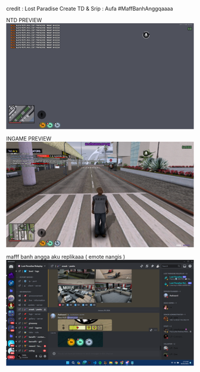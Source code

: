credit : Lost Paradise
Create TD & Srip : Aufa
#MaffBanhAnggqaaaa

NTD PREVIEW
![ntd](ntd.png)

INGAME PREVIEW
![ingame](ingame.png)

mafff banh angga aku replikaaa ( emote nangis )
![lprrp](lprp.png)
